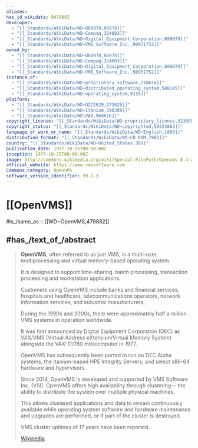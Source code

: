 ```yaml
---
aliases:
has_id_wikidata: Q479882
developer:
  - "[[_Standards/WikiData/WD~Q80978,80978]]"
  - "[[_Standards/WikiData/WD~Compaq,324603]]"
  - "[[_Standards/WikiData/WD~Digital_Equipment_Corporation,690079]]"
  - "[[_Standards/WikiData/WD~VMS_Software_Inc.,98931752]]"
owned_by:
  - "[[_Standards/WikiData/WD~Q80978,80978]]"
  - "[[_Standards/WikiData/WD~Compaq,324603]]"
  - "[[_Standards/WikiData/WD~Digital_Equipment_Corporation,690079]]"
  - "[[_Standards/WikiData/WD~VMS_Software_Inc.,98931752]]"
instance_of:
  - "[[_Standards/WikiData/WD~proprietary_software,218616]]"
  - "[[_Standards/WikiData/WD~distributed_operating_system,588145]]"
  - "[[_Standards/WikiData/WD~operating_system,9135]]"
platform:
  - "[[_Standards/WikiData/WD~Q272629,272629]]"
  - "[[_Standards/WikiData/WD~Itanium,390389]]"
  - "[[_Standards/WikiData/WD~VAX,960616]]"
copyright_license: "[[_Standards/WikiData/WD~proprietary_license,3238057]]"
copyright_status: "[[_Standards/WikiData/WD~copyrighted,50423863]]"
language_of_work_or_name: "[[_Standards/WikiData/WD~English,1860]]"
distribution_format: "[[_Standards/WikiData/WD~CD_ROM,7982]]"
country: "[[_Standards/WikiData/WD~United_States,30]]"
publication_date: 1977-10-25T00:00:00Z
inception: 1977-10-25T00:00:00Z
image: http://commons.wikimedia.org/wiki/Special:FilePath/Openvms-8.4-2L1-dcl.png
official_website: https://www.vmssoftware.com
Commons_category: OpenVMS
software_version_identifier: V9.2-3
---
```


# [[OpenVMS]] 

#is_/same_as :: [[WD~OpenVMS,479882]] 

## #has_/text_of_/abstract 

> **OpenVMS**, often referred to as just VMS, 
> is a multi-user, multiprocessing and virtual memory-based operating system. 
> 
> It is designed to support time-sharing, batch processing, transaction processing 
> and workstation applications. 
> 
> Customers using OpenVMS include banks and financial services, hospitals and healthcare, telecommunications operators, network information services, and industrial manufacturers. 
> 
> During the 1990s and 2000s, there were approximately half a million VMS systems in operation worldwide.
>
> It was first announced by Digital Equipment Corporation (DEC) as VAX/VMS 
> (Virtual Address eXtension/Virtual Memory System) 
> alongside the VAX-11/780 minicomputer in 1977. 
> 
> OpenVMS has subsequently been ported to run on DEC Alpha systems, 
> the Itanium-based HPE Integrity Servers, and select x86-64 hardware and hypervisors. 
> 
> Since 2014, OpenVMS is developed and supported by VMS Software Inc. (VSI). 
> OpenVMS offers high availability through clustering—
> the ability to distribute the system over multiple physical machines. 
> 
> This allows clustered applications and data to remain continuously available 
> while operating system software and hardware maintenance and upgrades are performed, 
> or if part of the cluster is destroyed. 
> 
> VMS cluster uptimes of 17 years have been reported.
>
> [Wikipedia](https://en.wikipedia.org/wiki/OpenVMS) 


